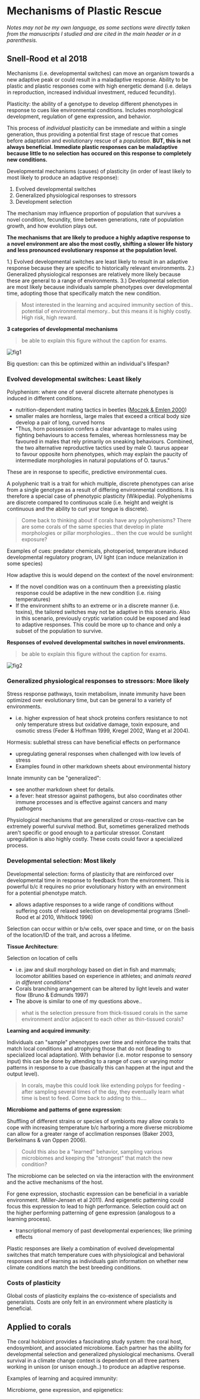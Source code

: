 # Mechanisms of Plastic Rescue

*Notes may not be my own language, as some sections were directly taken from the manuscripts I studied and are cited in the main header or in a parenthesis.*

## Snell-Rood et al 2018

Mechanisms (i.e. developmental switches) can move an organism towards a new adaptive peak or could result in a maladaptive response. Ability to be plastic and plastic responses come with high energetic demand (i.e. delays in reproduction, increased individual investment, reduced fecundity).

Plasticity: the ability of a genotype to develop different phenotypes in response to cues like environmental conditions. Includes morphological development, regulation of gene expression, and behavior.

This process of *individual* plasticity can be immediate and within a single generation, thus providing a potential first stage of rescue that comes before adaptation and evolutionary rescue of a *population*. **BUT, this is not always beneficial. Immediate plastic responses can be maladaptive because little to no selection has occured on this response to completely new conditions.**

Developmental mechanisms (causes) of plasticity (in order of least likely to most likely to produce an adaptive response):  
1. Evolved developmental switches  
2. Generalized physiological responses to stressors  
3. Development selection

The mechanism may influence proportion of population that survives a novel condition, fecundity, time between generations, rate of population growth, and how evolution plays out.

**The mechanisms that are likely to produce a highly adaptive response to a novel environment are also the most costly, shifting a slower life history and less pronounced evolutionary response at the population level.**

1.) Evolved developmental switches are least likely to result in an adaptive response because they are specific to historically relevant environments. 2.) Generalized physiological responses are relatively more likely because these are general to a range of environments. 3.) Developmental selection are most likely because individuals sample phenotypes over developmental time, adopting those that specifically match the new condition.

> Most interested in the learning and acquired immunity section of this.. potential of environmental memory.. but this means it is highly costly. High risk, high reward.

**3 categories of developmental mechanisms**
> be able to explain this figure without the caption for exams.

![fig1](https://github.com/emmastrand/EmmaStrand_Notebook/blob/master/Comprehensive-Exams/McWilliams-exam/PR-1.png?raw=true)

Big question: can this be optimized within an individual's lifespan?

### Evolved developmental switches: Least likely

Polyphenism: where one of several discrete alternate phenotypes is induced in different conditions.  
- nutrition-dependent mating tactics in beetles ([Moczek & Emlen 2000](https://www.sciencedirect.com/science/article/abs/pii/S0003347299913428))  
- smaller males are hornless, large males that exceed a critical body size develop a pair of long, curved horns  
- "Thus, horn possession confers a clear advantage to males using fighting behaviours to access females, whereas hornlessness may be favoured in males that rely primarily on sneaking behaviours. Combined, the two alternative reproductive tactics used by male O. taurus appear to favour opposite horn phenotypes, which may explain the paucity of intermediate morphologies in natural populations of O. taurus."

These are in response to specific, predictive environmental cues.

A polyphenic trait is a trait for which multiple, discrete phenotypes can arise from a single genotype as a result of differing environmental conditions. It is therefore a special case of phenotypic plasticity (Wikipedia). Polyphenisms are discrete compared to continuous scale (i.e. height and weight is continuous and the ability to curl your tongue is discrete).

> Come back to thinking about if corals have any polyphenisms? There are some corals of the same species that develop in plate morphologies or pillar morphologies... then the cue would be sunlight exposure?

Examples of cues: predator chemicals, photoperiod, temperature induced developmental regulatory program, UV light (can induce melanization in some species)

How adaptive this is would depend on the context of the novel environment:  
- If the novel condition was on a continuum then a preexisting plastic response could be adaptive in the new condition (i.e. rising temperatures)  
- If the environment shifts to an extreme or in a discrete manner (i.e. toxins), the tailored switches may not be adaptive in this scenario. Also in this scenario, previously cryptic variation could be exposed and lead to adaptive responses. This could be more up to chance and only a subset of the population to survive.

**Responses of evolved developmental switches in novel environments.**  

> be able to explain this figure without the caption for exams.

![fig2](https://github.com/emmastrand/EmmaStrand_Notebook/blob/master/Comprehensive-Exams/McWilliams-exam/PR-2.png?raw=true)

### Generalized physiological responses to stressors: More likely

Stress response pathways, toxin metabolism, innate immunity have been optimized over evolutionary time, but can be general to a variety of environments.  
- i.e. higher expression of heat shock proteins confers resistance to not only temperature stress but oxidative damage, toxin exposure, and osmotic stress (Feder & Hoffman 1999, Kregel 2002, Wang et al 2004).

Hormesis: sublethal stress can have beneficial effects on performance    
- upregulating general responses when challenged with low levels of stress  
- Examples found in other markdown sheets about environmental history

Innate immunity can be "generalized":  
- see another markdown sheet for details.  
- a fever: heat stressor against pathogens, but also coordinates other immune processes and is effective against cancers and many pathogens  

Physiological mechanisms that are generalized or cross-reactive can be extremely powerful survival method. But, sometimes generalized methods aren't specific or good enough to a particular stressor. Constant upregulation is also highly costly. These costs could favor a specialized process.

### Developmental selection: Most likely

Developmental selection: forms of plasticity that are reinforced over developmental time in response to feedback from the environment. This is powerful b/c it requires no prior evolutionary history with an environment for a potential phenotype match.  
- allows adaptive responses to a wide range of conditions without suffering costs of relaxed selection on developmental programs (Snell-Rood et al 2010, Whitlock 1996)

Selection can occur within or b/w cells, over space and time, or on the basis of the location/ID of the trait, and across a lifetime.

**Tissue Architecture**:  

Selection on location of cells  
- i.e. jaw and skull morphology based on diet in fish and mammals; locomotor abilities based on experience in athletes; and *animals reared in different conditions**  
- Corals branching arrangement can be altered by light levels and water flow (Bruno & Edmunds 1997)  
- The above is similar to one of my questions above..

> what is the selection pressure from thick-tissued corals in the same environment and/or adjacent to each other as thin-tissued corals?

**Learning and acquired immunity**:

Individuals can "sample" phenotypes over time and reinforce the traits that match local conditions and atrophying those that do not (leading to specialized local adaptation). With behavior (i.e. motor response to sensory input) this can be done by attending to a range of cues or varying motor patterns in response to a cue (basically this can happen at the input and the output level).

> In corals, maybe this could look like extending polyps for feeding - after sampling several times of the day, they eventually learn what time is best to feed.
Come back to adding to this....

**Microbiome and patterns of gene expression**:

Shuffling of different strains or species of symbionts may allow corals to cope with increasing temperature b/c harboring a more diverse microbiome can allow for a greater range of acclimation responses (Baker 2003, Berkelmans & van Oppen 2006).

> Could this also be a "learned" behavior, sampling various microbiomes and keeping the "strongest" that match the new condition?

The microbiome can be selected on via the interaction with the environment and the active mechanisms of the host.

For gene expression, stochastic expression can be beneficial in a variable environment. (Miller-Jensen et al 2011). And epigenetic patterning could focus this expression to lead to high performance. Selection could act on the higher performing patterning of gene expression (analogous to a learning process).  
- transcriptional memory of past developmental experiences; like priming effects  

Plastic responses are likely a combination of evolved developmental switches that match temperature cues with physiological and behavioral responses and of learning as individuals gain information on whether new climate conditions match the best breeding conditions.

### Costs of plasticity

Global costs of plasticity explains the co-existence of specialists and generalists. Costs are only felt in an environment where plasticity is beneficial. 


## Applied to corals

The coral holobiont provides a fascinating study system: the coral host, endosymbiont, and associated microbiome. Each partner has the ability for developmental selection and generalized physiological mechanisms. Overall survival in a climate change context is dependent on all three partners working in unison (or unison enough..) to produce an adaptive response.

Examples of learning and acquired immunity:

Microbiome, gene expression, and epigenetics:
